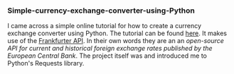 ### Simple-currency-exchange-converter-using-Python

I came across a simple online tutorial for how to create a currency exchange converter using Python. The tutorial can be found [here](https://www.youtube.com/watch?v=snPGUT-Fxa4).
It makes use of the [Frankfurter API](https://github.com/hakanensari/frankfurter). In their own words they are an an *open-source API for current and historical foreign exchange rates published by the European Central Bank*.
The project itself was and introduced me to Python's Requests library. 
